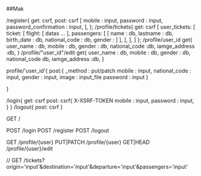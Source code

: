 ##Mak


/register{
    get: csrf,
    post: csrf
        [
           mobile : input,
           password : input,
           password_confirmation : input, 
        ],
};
/profile/tickets{
    get: csrf
    [
        user_tickets:
        [
            ticket:
            [
                flight:
                [
                    datas ...
                ],
                passengers:
                [
                    [
                        name : db,
                        lastname : db,
                        birth_date : db,
                        national_code : db,
                        gender :
                    ]
                ],
            ],
        ],
    ]
};
/profile/user_id get{
        user_name : db,
        mobile : db,
        gender : db,
        national_code :db,
        iamge_address :db,
}
/profile/"user_id"/edit get{
        user_name : db,
        mobile : db,
        gender : db,
        national_code db,
        iamge_address :db,
}

profile/'user_id'{
    post:{
    _method : put/patch
    mobile : input,
    national_code : input,
    gender : input,
    image : input_file
    password : input
    }

}

/login{
    get: csrf
    post: csrf{
        X-XSRF-TOKEN 
        mobile : input,
        password : input,
    }
}
/logout{
    post: csrf
}


GET             /

POST            /login
POST            /register
POST            /logout

GET             /profile/{user}
PUT|PATCH       /profile/{user}
GET|HEAD        /profile/{user}/edit

// GET             /tickets?origin='input'&destination='input'&departure='input'&passengers='input'
